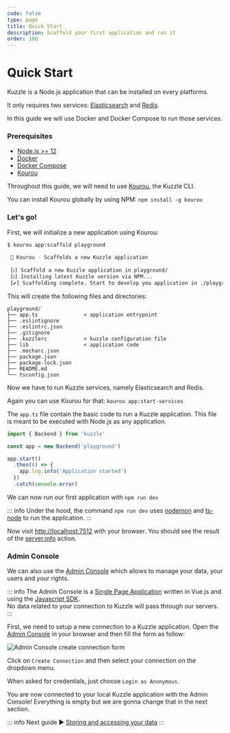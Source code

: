 ```yaml
---
code: false
type: page
title: Quick Start
description: Scaffold your first application and run it
order: 100
---
```


# Quick Start

Kuzzle is a Node.js application that can be installed on every platforms.

It only requires two services: [Elasticsearch](https://www.elastic.co/what-is/elasticsearch) and [Redis](https://redis.io/topics/introduction).

In this guide we will use Docker and Docker Compose to run those services.

### Prerequisites

 - [Node.js >= 12](https://nodejs.org/en/download/)
 - [Docker](https://docs.docker.com/engine/install/)
 - [Docker Compose](https://docs.docker.com/compose/install/)
 - [Kourou](https://github.com/kuzzleio/kourou)

Throughout this guide, we will need to use [Kourou](https://github.com/kuzzleio/kourou), the Kuzzle CLI.

You can install Kourou globally by using NPM: `npm install -g kourou`

### Let's go!

First, we will initialize a new application using Kourou:

```bash
$ kourou app:scaffold playground
 
 🚀 Kourou - Scaffolds a new Kuzzle application
 
 [ℹ] Scaffold a new Kuzzle application in playground/
 [ℹ] Installing latest Kuzzle version via NPM...
 [✔] Scaffolding complete. Start to develop you application in ./playground/
```

This will create the following files and directories:

```
playground/
├── app.ts               < application entrypoint        
├── .eslintignore
├── .eslintrc.json
├── .gitignore
├── .kuzzlerc            < kuzzle configuration file
├── lib                  < application code
├── .mocharc.json
├── package.json
├── package-lock.json
├── README.md
└── tsconfig.json
```

Now we have to run Kuzzle services, namely Elasticsearch and Redis.

Again you can use Kourou for that: `kourou app:start-services`

The `app.ts` file contain the basic code to run a Kuzzle application. This file is meant to be executed with Node.js as any application.

```ts
import { Backend } from 'kuzzle'

const app = new Backend('playground')

app.start()
  .then(() => {
    app.log.info('Application started')
  })
  .catch(console.error)
```

We can now run our first application with `npm run dev`

::: info
Under the hood, the command `npm run dev` uses [nodemon](https://nodemon.io/) and [ts-node](https://www.npmjs.com/package/ts-node) to run the application.
:::

Now visit [http://localhost:7512](http://localhost:7512) with your browser. You should see the result of the [server:info](/core/2/api/controllers/server/info) action.

### Admin Console

We can also use the [Admin Console](/core/2/some-page-about-ac) which allows to manage your data, your users and your rights.

::: info
The Admin Console is a [Single Page Application](https://www.wikiwand.com/en/Single-page_application) written in Vue.js and using the [Javascript SDK](/sdk/js/7).  
No data related to your connection to Kuzzle will pass through our servers.
:::

First, we need to setup a new connection to a Kuzzle application. Open the [Admin Console](http://console.kuzzle.io) in your browser and then fill the form as follow:

![Admin Console create connection form](./admin-console-create-connection.png)

Click on `Create Connection` and then select your connection on the dropdown menu.

When asked for credentials, just choose `Login as Anonymous`.

You are now connected to your local Kuzzle application with the Admin Console! Everything is empty but we are gonna change that in the next section.

::: info
Next guide :arrow_forward: [Storing and accessing your data](/core/2/guides/getting-started/2-storing-and-accessing-data/)
:::
